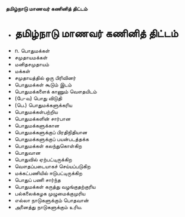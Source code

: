**தமிழ்நாடு மாணவர் கணினித் திட்டம்**
- # தமிழ்நாடு மாணவர் கணினித் திட்டம்
- n. பொதுமக்கள்
- சமுதாயமக்கள்
- மனிதசமுதாயம்
- மக்கள்
- சமுதாயத்தில் ஒரு பிரிவினர்
- பொதுமக்கள் கூடும் இடம்
- பொதுமக்களைக் காணும் வௌதயிடம்
- (பே-வ) பொது விடுதி
- (பெ.) பொதுமக்களுக்கரிய
- பொதுமக்கள்பற்றிய
- பொதுமக்களின் சார்பான
- பொதுமக்களுக்கான
- பொதுமக்களுக்குப் பிரதிநிதியான
- பொதுமக்களுக்குப் பயன்படத்தக்க
- பொதுமக்கள் கலந்துகொள்கிற
- பொதுவான
- பொதுவில் ஏற்பட்டிருக்கிற
- வௌதப்படையாகச் செய்யப்படுகிற
- மக்கட்பணியில் ஈடுபட்டிருக்கிற
- பொதுப் பணி சார்ந்த
- பொதுமக்கள் கருத்து வழங்குதற்குரிய
- பல்கலைக்கழக முழுமைக்குமுரிய
- எல்லா நாடுகளுக்கும் பொதவான்
- அனைத்து நாடுகளுக்கும் உரிய.

